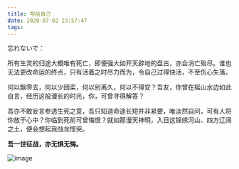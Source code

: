 ```yaml
---
title: 写给自己
date: 2020-07-02 23:57:47
tags:
---
```

忘れないで：


所有生灵的归途大概唯有死亡，即便强大如开天辟地的盘古，亦会消亡殆尽。谁也无法更改命运的终点，只有活着之时尽力而为，令自己过得快活，不至伤心失落。

何以飘零去，何以少团栾，何以别离久，何以不得安？吾友，你曾在榣山水边如此自言，经历这般漫长的时光，你，可曾寻得解答？
    
吾亦不敢妄言参透生死之意，吾只知道命途长短并非紧要，唯淡然自问，可有人将你放于心中？你临到死前可曾悔恨？就如那漫天神明，入目这锦绣河山、四方辽阔之土，便会想起我战龙悭臾。

**吾一世征战，亦无惧无悔。**

![image](http://note.youdao.com/yws/res/21079/75AE571FF3794B28AE2E9E65076D192B)